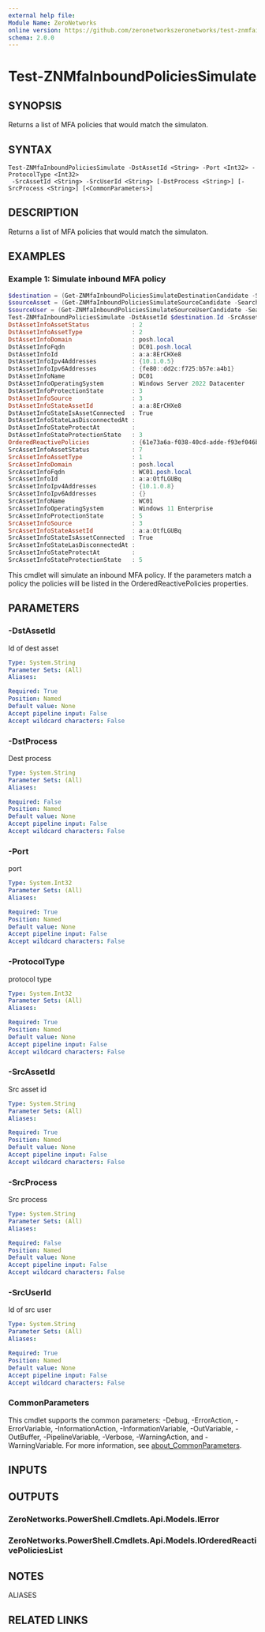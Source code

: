 ```yaml
---
external help file:
Module Name: ZeroNetworks
online version: https://github.com/zeronetworkszeronetworks/test-znmfainboundpoliciessimulate
schema: 2.0.0
---
```


# Test-ZNMfaInboundPoliciesSimulate

## SYNOPSIS
Returns a list of MFA policies that would match the simulaton.

## SYNTAX

```
Test-ZNMfaInboundPoliciesSimulate -DstAssetId <String> -Port <Int32> -ProtocolType <Int32>
 -SrcAssetId <String> -SrcUserId <String> [-DstProcess <String>] [-SrcProcess <String>] [<CommonParameters>]
```

## DESCRIPTION
Returns a list of MFA policies that would match the simulaton.

## EXAMPLES

### Example 1: Simulate inbound MFA policy
```powershell
$destination = (Get-ZNMfaInboundPoliciesSimulateDestinationCandidate -Search DC01).Items
$sourceAsset = (Get-ZNMfaInboundPoliciesSimulateSourceCandidate -Search WC01).Items
$sourceUser = (Get-ZNMfaInboundPoliciesSimulateSourceUserCandidate -Search test).Items
Test-ZNMfaInboundPoliciesSimulate -DstAssetId $destination.Id -SrcAssetId $sourceAsset.Id -SrcUserId $sourceUser.Id -Port 3389 -ProtocolType 6
DstAssetInfoAssetStatus            : 2
DstAssetInfoAssetType              : 2
DstAssetInfoDomain                 : posh.local
DstAssetInfoFqdn                   : DC01.posh.local
DstAssetInfoId                     : a:a:8ErCHXe8
DstAssetInfoIpv4Addresses          : {10.1.0.5}
DstAssetInfoIpv6Addresses          : {fe80::dd2c:f725:b57e:a4b1}
DstAssetInfoName                   : DC01
DstAssetInfoOperatingSystem        : Windows Server 2022 Datacenter
DstAssetInfoProtectionState        : 3
DstAssetInfoSource                 : 3
DstAssetInfoStateAssetId           : a:a:8ErCHXe8
DstAssetInfoStateIsAssetConnected  : True
DstAssetInfoStateLasDisconnectedAt : 
DstAssetInfoStateProtectAt         : 
DstAssetInfoStateProtectionState   : 3
OrderedReactivePolicies            : {61e73a6a-f038-40cd-adde-f93ef046b73d}
SrcAssetInfoAssetStatus            : 7
SrcAssetInfoAssetType              : 1
SrcAssetInfoDomain                 : posh.local
SrcAssetInfoFqdn                   : WC01.posh.local
SrcAssetInfoId                     : a:a:OtfLGUBq
SrcAssetInfoIpv4Addresses          : {10.1.0.8}
SrcAssetInfoIpv6Addresses          : {}
SrcAssetInfoName                   : WC01
SrcAssetInfoOperatingSystem        : Windows 11 Enterprise
SrcAssetInfoProtectionState        : 5
SrcAssetInfoSource                 : 3
SrcAssetInfoStateAssetId           : a:a:OtfLGUBq
SrcAssetInfoStateIsAssetConnected  : True
SrcAssetInfoStateLasDisconnectedAt : 
SrcAssetInfoStateProtectAt         : 
SrcAssetInfoStateProtectionState   : 5
```

This cmdlet will simulate an inbound MFA policy.
If the parameters match a policy the policies will be listed in the OrderedReactivePolicies properties.

## PARAMETERS

### -DstAssetId
Id of dest asset

```yaml
Type: System.String
Parameter Sets: (All)
Aliases:

Required: True
Position: Named
Default value: None
Accept pipeline input: False
Accept wildcard characters: False
```

### -DstProcess
Dest process

```yaml
Type: System.String
Parameter Sets: (All)
Aliases:

Required: False
Position: Named
Default value: None
Accept pipeline input: False
Accept wildcard characters: False
```

### -Port
port

```yaml
Type: System.Int32
Parameter Sets: (All)
Aliases:

Required: True
Position: Named
Default value: None
Accept pipeline input: False
Accept wildcard characters: False
```

### -ProtocolType
protocol type

```yaml
Type: System.Int32
Parameter Sets: (All)
Aliases:

Required: True
Position: Named
Default value: None
Accept pipeline input: False
Accept wildcard characters: False
```

### -SrcAssetId
Src asset id

```yaml
Type: System.String
Parameter Sets: (All)
Aliases:

Required: True
Position: Named
Default value: None
Accept pipeline input: False
Accept wildcard characters: False
```

### -SrcProcess
Src process

```yaml
Type: System.String
Parameter Sets: (All)
Aliases:

Required: False
Position: Named
Default value: None
Accept pipeline input: False
Accept wildcard characters: False
```

### -SrcUserId
Id of src user

```yaml
Type: System.String
Parameter Sets: (All)
Aliases:

Required: True
Position: Named
Default value: None
Accept pipeline input: False
Accept wildcard characters: False
```

### CommonParameters
This cmdlet supports the common parameters: -Debug, -ErrorAction, -ErrorVariable, -InformationAction, -InformationVariable, -OutVariable, -OutBuffer, -PipelineVariable, -Verbose, -WarningAction, and -WarningVariable. For more information, see [about_CommonParameters](http://go.microsoft.com/fwlink/?LinkID=113216).

## INPUTS

## OUTPUTS

### ZeroNetworks.PowerShell.Cmdlets.Api.Models.IError

### ZeroNetworks.PowerShell.Cmdlets.Api.Models.IOrderedReactivePoliciesList

## NOTES

ALIASES

## RELATED LINKS

